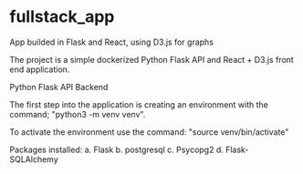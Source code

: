 # fullstack_app
App builded in Flask and React, using D3.js for graphs

The project is a simple dockerized Python Flask API and React + D3.js front end application.

Python Flask API Backend

The first step into the application is creating an environment with the command;
"python3 -m venv venv".

To activate the environment use the command:
"source venv/bin/activate"

Packages installed:
a. Flask
b. postgresql
c. Psycopg2
d. Flask-SQLAlchemy




